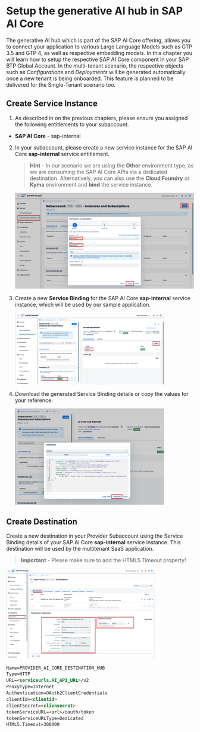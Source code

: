 #  Setup the generative AI hub in SAP AI Core

The generative AI hub which is part of the SAP AI Core offering, allows you to connect your application to various Large Language Models such as GTP 3.5 and GTP 4, as well as respective embedding models. In this chapter you will learn how to setup the respective SAP AI Core component in your SAP BTP Global Account. In the multi-tenant scenario, the respective objects such as *Configurations* and *Deployments* will be generated automatically once a new tenant is being onboarded. This feature is planned to be delivered for the Single-Tenant scenario too. 


## Create Service Instance 

1. As described in on the previous chapters, please ensure you assigned the following entitlements to your subaccount.

  - **SAP AI Core** - sap-internal 

2. In your subaccount, please create a new service instance for the SAP AI Core **sap-internal** service entitlement. 

    > **Hint** - In our scenario we are using the **Other** environment type, as we are consuming the SAP AI Core APIs via a dedicated destination. Alternatively, you can also use the **Cloud Foundry** or **Kyma** environment and **bind** the service instance. 

    [<img src="./images/GAH_CreateInstance01.png" width="500"/>](./images/GAH_CreateInstance01.png?raw=true)

3. Create a new **Service Binding** for the SAP AI Core **sap-internal** service instance, which will be used by our sample application. 

    [<img src="./images/GAH_CreateInstance02.png" width="400"/>](./images/GAH_CreateInstance02.png?raw=true)

4. Download the generated Service Binding details or copy the values for your reference.

    [<img src="./images/GAH_CreateInstance03.png" width="400"/>](./images/GAH_CreateInstance03.png?raw=true)


## Create Destination

Create a new destination in your Provider Subaccount using the Service Binding details of your SAP AI Core **sap-internal** service instance. This destination will be used by the multitenant SaaS application. 
   
> **Important** - Please make sure to add the HTML5.Timeout property!

[<img src="./images/GAH_Destination.png" width="400"/>](./images/GAH_Destination.png?raw=true)

```html
Name=PROVIDER_AI_CORE_DESTINATION_HUB
Type=HTTP
URL=<serviceurls.AI_API_URL>/v2
ProxyType=Internet
Authentication=OAuth2ClientCredentials
clientId=<clientid>
clientSecret=<cliensecret>
tokenServiceURL=<url>/oauth/token
tokenServiceURLType=Dedicated
HTML5.Timeout=300000
```